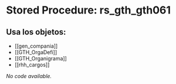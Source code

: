 # Stored Procedure: rs_gth_gth061

## Usa los objetos:
- [[gen_compania]]
- [[GTH_OrgaDefi]]
- [[GTH_Organigrama]]
- [[rhh_cargos]]

*No code available.*

